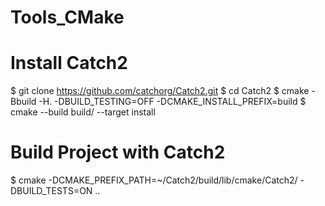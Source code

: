 # Tools_CMake

# Install Catch2

$ git clone https://github.com/catchorg/Catch2.git
$ cd Catch2
$ cmake -Bbuild -H. -DBUILD_TESTING=OFF -DCMAKE_INSTALL_PREFIX=build
$ cmake --build build/ --target install

# Build Project with Catch2

$ cmake -DCMAKE_PREFIX_PATH=~/Catch2/build/lib/cmake/Catch2/ -DBUILD_TESTS=ON ..
